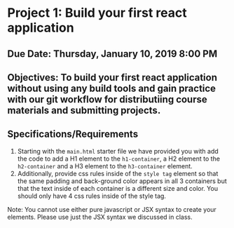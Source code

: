 # Project 1: Build your first react application

## Due Date: Thursday, January 10, 2019 8:00 PM
## Objectives: To build your first react application without using any build tools and gain practice with our git workflow for distributiing course materials and submitting projects.

## Specifications/Requirements
1. Starting with the `main.html` starter file we have provided you with add the code to add a H1 element to the `h1-container`, a H2 element to the `h2-container` and a H3 element to the `h3-container` element. 
2. Additionally, provide css rules inside of the `style tag` element so that the same padding and back-ground color appears in all 3 containers but that the text inside of each container is a different size and color. You should only have 4 css rules inside of the style tag.

Note: You cannot use either pure javascript or JSX syntax to create your elements. Please use just the JSX syntax we discussed in class.